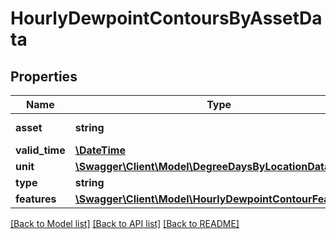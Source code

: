 # HourlyDewpointContoursByAssetData

## Properties
Name | Type | Description | Notes
------------ | ------------- | ------------- | -------------
**asset** | **string** | Link to asset info. | [optional] 
**valid_time** | [**\DateTime**](\DateTime.md) |  | [optional] 
**unit** | [**\Swagger\Client\Model\DegreeDaysByLocationDataUnit**](DegreeDaysByLocationDataUnit.md) |  | [optional] 
**type** | **string** |  | [optional] 
**features** | [**\Swagger\Client\Model\HourlyDewpointContourFeatures[]**](HourlyDewpointContourFeatures.md) |  | [optional] 

[[Back to Model list]](../README.md#documentation-for-models) [[Back to API list]](../README.md#documentation-for-api-endpoints) [[Back to README]](../README.md)


